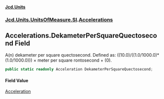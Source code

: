 #### [Jcd.Units](index.md 'index')
### [Jcd.Units.UnitsOfMeasure.SI](Jcd.Units.UnitsOfMeasure.SI.md 'Jcd.Units.UnitsOfMeasure.SI').[Accelerations](Accelerations.md 'Jcd.Units.UnitsOfMeasure.SI.Accelerations')

## Accelerations.DekameterPerSquareQuectosecond Field

A(n) dekameter per square quectosecond. Defined as: ((10.0)/((1.0/1000.0)*(1.0/1000.0))) × meter per square rontosecond + (0).

```csharp
public static readonly Acceleration DekameterPerSquareQuectosecond;
```

#### Field Value
[Acceleration](Acceleration.md 'Jcd.Units.UnitTypes.Acceleration')